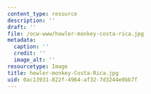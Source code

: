 ```yaml
---
content_type: resource
description: ''
draft: ''
file: /ocw-www/howler-monkey-costa-rica.jpg
metadata:
  caption: ''
  credit: ''
  image_alt: ''
resourcetype: Image
title: howler-monkey-Costa-Rica.jpg
uid: 0ac13931-822f-4964-af32-7d3244e0bb7f
---
```

